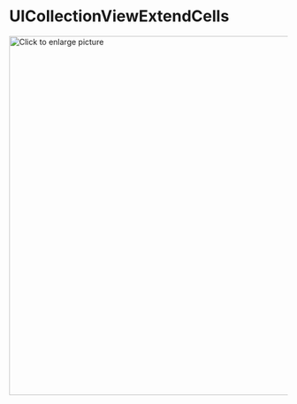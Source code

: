 # UICollectionViewExtendCells

<a href="https://drive.google.com/uc?export=view&id=</video>"><img src="https://drive.google.com/uc?export=view&id=</video>" style="width: 650px; max-width: 100%; height: auto" title="Click to enlarge picture" />
